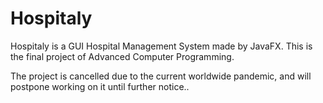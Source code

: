 # Hospitaly
Hospitaly is a GUI Hospital Management System made by JavaFX.
This is the final project of Advanced Computer Programming.

The project is cancelled due to the current worldwide pandemic, and will postpone working on it until further notice..
